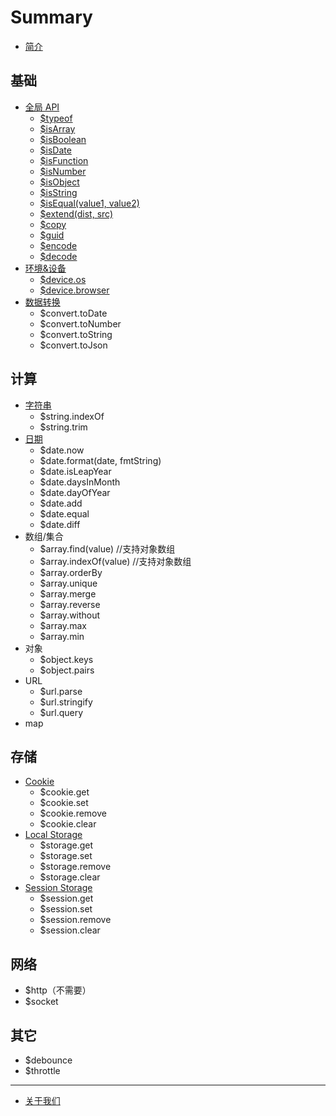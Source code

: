 # Summary

* [简介](README.md)

## 基础

* [全局 API](utils.md)
  * [$typeof](utils.md#typeof)
  * [$isArray](utils.md#isArray)
  * [$isBoolean](utils.md#isBoolean)
  * [$isDate](utils.md#isDate)
  * [$isFunction](utils.md#isFunction)
  * [$isNumber](utils.md#isNumber)
  * [$isObject](utils.md#isObject)
  * [$isString](utils.md#isString)
  * [$isEqual\(value1, value2\)](utils.md#isEqual)
  * [$extend\(dist, src\)](utils.md#extend)
  * [$copy](utils.md#copy)
  * [$guid](utils.md)
  * [$encode](utils.md#encode)
  * [$decode](utils.md#decode)
* [环境&设备](device.md)
  * [$device.os](device.md#os)
  * [$device.browser](device.md#browser)
* [数据转换](utils.md)
  * $convert.toDate
  * $convert.toNumber
  * $convert.toString
  * $convert.toJson

## 计算

* [字符串](zi-fu-chuan.md)
  * $string.indexOf
  * $string.trim
* [日期](date.md)
  * $date.now
  * $date.format\(date, fmtString\)
  * $date.isLeapYear
  * $date.daysInMonth
  * $date.dayOfYear
  * $date.add
  * $date.equal
  * $date.diff
* 数组/集合
  * $array.find\(value\) //支持对象数组
  * $array.indexOf\(value\) //支持对象数组
  * $array.orderBy
  * $array.unique
  * $array.merge
  * $array.reverse
  * $array.without
  * $array.max
  * $array.min
* 对象
  * $object.keys
  * $object.pairs
* URL
  * $url.parse
  * $url.stringify
  * $url.query
* map

## 存储

* [Cookie](storage.md#cookie)
  * $cookie.get
  * $cookie.set
  * $cookie.remove
  * $cookie.clear
* [Local Storage](storage.md#localstorage)
  * $storage.get
  * $storage.set
  * $storage.remove
  * $storage.clear
* [Session Storage](storage.md#sessionstorage)
  * $session.get
  * $session.set
  * $session.remove
  * $session.clear

## 网络

* $http（不需要）
* $socket

## 其它

* $debounce
* $throttle

---

* [关于我们](about-us.md)


